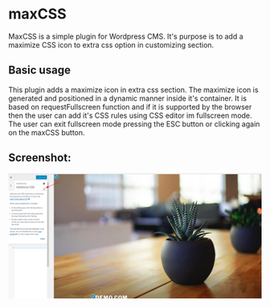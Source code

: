 # maxCSS

MaxCSS is a simple plugin for Wordpress CMS. It's purpose is to add a maximize CSS icon to extra css option in customizing section.

## Basic usage

This plugin adds a maximize icon in extra css section. The maximize icon is generated and positioned in a dynamic manner inside it's container. It is based on requestFullscreen function and if it is supported by the browser then the user can add it's CSS rules using CSS editor im fullscreen mode. The user can exit fullscreen mode pressing the ESC button or clicking again on the maxCSS button.

## Screenshot:

![alt text](https://github.com/myapos/maxCSS/blob/master/maxCSS.png)
